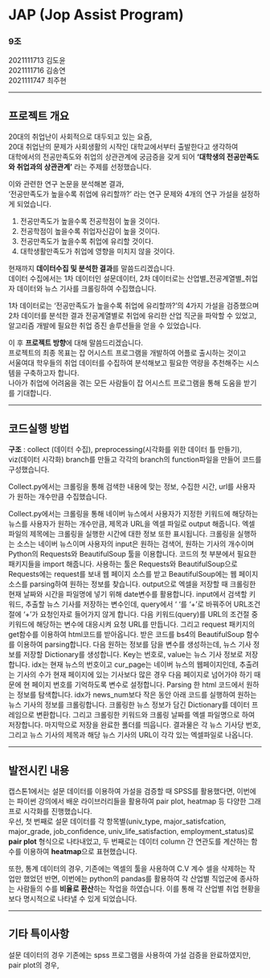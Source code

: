  # JAP (Jop Assist Program) 
 
 ### 9조 
 2021111713 김도윤     
 2021111716 김송연        
 2021111747 최주현      

----------------------------------------------------------


## 프로젝트 개요     

20대의 취업난이 사회적으로 대두되고 있는 요즘,             
20대 취업난의 문제가 사회생활의 시작인 대학교에서부터 출발한다고 생각하여       
대학에서의 전공만족도와 취업의 상관관계에 궁금증을 갖게 되어 **‘대학생의 전공만족도와 취업과의 상관관계’** 라는 주제를 선정했습니다.   

이와 관련한 연구 논문을 분석해본 결과,        
‘전공만족도가 높을수록 취업에 유리할까?’ 라는 연구 문제와 4개의 연구 가설을 설정하게 되었습니다.        

  1. 전공만족도가 높을수록 전공학점이 높을 것이다.  
  2. 전공학점이 높을수록 취업자신감이 높을 것이다.
  3. 전공만족도가 높을수록 취업에 유리할 것이다.
  4. 대학생활만족도가 취업에 영향을 미치지 않을 것이다.


현재까지 **데이터수집 및 분석한 결과**를 말씀드리겠습니다.     
데이터 수집에서는 1차 데이터인 설문데이터, 2차 데이터로는 산업별_전공계열별_취업자 데이터와 뉴스 기사를 크롤링하여 수집했습니다.      

1차 데이터로는 ‘전공만족도가 높을수록 취업에 유리할까?’의 4가지 가설을 검증했으며       
2차 데이터를 분석한 결과 전공계열별로 취업에 유리한 산업 직군을 파악할 수 있었고,       
알고리즘 개발에 필요한 취업 증진 솔루션들을 얻을 수 있었습니다.            

이 후 **프로젝트 방향**에 대해 말씀드리겠습니다.        
프로젝트의 최종 목표는 잡 어시스트 프로그램을 개발하여 어플로 출시하는 것이고       
서울여대 학우들의 취업 데이터를 수집하여 분석해보고 필요한 역량을 추천해주는 시스템을 구축하고자 합니다.      
나아가 취업에 어려움을 겪는 모든 사람들이 잡 어시스트 프로그램을 통해 도움을 받기를 기대합니다.      



-----------------------


## 코드실행 방법

**구조** : collect (데이터 수집), preprocessing(시각화를 위한 데이터 틀 만들기), viz(데이터 시각화) branch를 만들고 각각의 branch의 function파일을 만들어 코드를 구성했습니다.

Collect.py에서는 크롤링을 통해 검색한 내용에 맞는 정보, 수집한 시간, url를 사용자가 원하는 개수만큼 수집했습니다.

Collect.py에서는 크롤링을 통해 네이버 뉴스에서 사용자가 지정한 키워드에 해당하는 뉴스를 사용자가 원하는 개수만큼, 제목과 URL을 엑셀 파일로 output 해줍니다. 엑셀 파일의 제목에는 크롤링을 실행한 시간에 대한 정보 또한 표시됩니다. 
크롤링을 실행하는 소스는 네이버 뉴스이며 사용자의 input은 원하는 검색어, 원하는 기사의 개수이며 Python의 Requests와 BeautifulSoup 툴을 이용합니다.
코드의 첫 부분에서 필요한 패키지들을 import 해줍니다. 사용하는 툴은 Requests와 BeautifulSoup으로 Requests에는 request를 보내 웹 페이지 소스를 받고 BeautifulSoup에는 웹 페이지 소스를 parsing하여 원하는 정보를 찾습니다.
output으로 엑셀을 저장할 때 크롤링한 현재 날짜와 시간을 파일명에 넣기 위해 date변수를 활용합니다.
input에서 검색할 키워드, 추출할 뉴스 기사를 저장하는 변수인데, query에서 ‘ ‘를 ‘+’로 바꿔주어 URL조건 절에 ‘+’가 요청인자로 들어가지 않게 합니다.
다음 키워드(query)를 URL의 조건절 중 키워드에 해당하는 변수에 대응시켜 요청 URL를 만듭니다. 그리고 request 패키지의 get함수를 이용하여 html코드를 받아옵니다.
받은 코드를 bs4의 BeautifulSoup 함수를 이용하여 parsing합니다. 
다음 원하는 정보를 담을 변수를 생성하는데, 뉴스 기사 정보를 저장할 Dictionary를 생성합니다. Key는 번호로, value는 뉴스 기사 정보로 저장합니다.
idx는 현재 뉴스의 번호이고 cur_page는 네이버 뉴스의 웹페이지인데, 추출려는 기사의 수가 현재 페이지에 있는 기사보다 많은 경우 다음 페이지로 넘어가야 하기 때문에 현 페이지 번호를 기억하도록 변수로 설정합니다. 
Parsing 한 html 코드에서 원하는 정보를 탐색합니다. idx가 news_num보다 작은 동안 아래 코드를 실행하여 원하는 뉴스 기사의 정보를 크롤링합니다. 
크롤링한 뉴스 정보가 담긴 Dictionary를 데이터 프레임으로 변환합니다. 그리고 크롤링한 키워드와 크롤링 날짜를 엑셀 파일명으로 하여 저장합니다. 마지막으로 저장을 완료한 폴더를 띄웁니다. 
결과물은 각 뉴스 기사당 번호, 그리고 뉴스 기사의 제목과 해당 뉴스 기사의 URL이 각각 있는 엑셀파일로 나옵니다. 
 





-------------------


## 발전시킨 내용

캡스톤1에서는 설문 데이터를 이용하여 가설을 검증할 때 SPSS를 활용했다면, 이번에는 파이썬 강의에서 배운 라이브러리들을 활용하여 pair plot, heatmap 등 다양한 그래프로 시각화를 진행했습니다.      
우선, 첫 번째로 설문 데이터를 각 항목별(univ_type, major_satisfcation, major_grade, job_confidence, univ_life_satisfaction, employment_status)로 **pair plot** 형식으로 나타내었고, 두 번째로는 데이터 column 간 연관도를 계산하는 함수를 이용하여 **heatmap**으로 표현했습니다. 

또한, 통계 데이터의 경우, 기존에는 엑셀의 툴을 사용하여 C.V 계수 셀을 삭제하는 작업만 했었던 반면, 이번에는 python의 pandas를 활용하여 각 산업별 직업군에 종사하는 사람들의 수를 **비율로 환산**하는 작업을 하였습니다. 이를 통해 각 산업별 취업 현황을 보다 명시적으로 나타낼 수 있게 되었습니다.


---------------

## 기타 특이사항
설문 데이터의 경우 기존에는 spss 프로그램을 사용하여 가설 검증을 완료하였지만, pair plot의 경우, 
